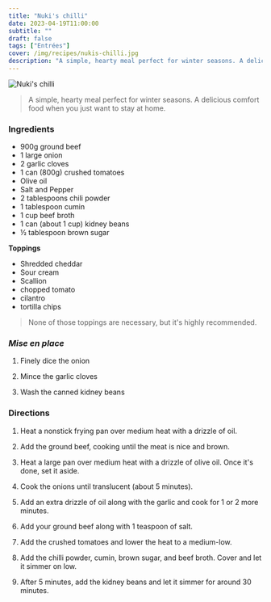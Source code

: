 ```yaml
---
title: "Nuki's chilli"
date: 2023-04-19T11:00:00
subtitle: ""
draft: false
tags: ["Entrées"]
cover: /img/recipes/nukis-chilli.jpg
description: "A simple, hearty meal perfect for winter seasons. A delicious comfort food when you just want to stay at home."
---
```


<div class="my-flexbox row-collapse center basic-gap" >
  <div>
    <img src="/img/recipes/nukis-chilli.jpg" alt="Nuki's chilli" class="cover-img">
  </div>
  <div>
    <blockquote>
      A simple, hearty meal perfect for winter seasons. A delicious comfort food when you just want to stay at home.
    </blockquote>
  </div>
</div>

### Ingredients

- 900g ground beef
- 1 large onion
- 2 garlic cloves 
- 1 can (800g) crushed tomatoes
- Olive oil
- Salt and Pepper
- 2 tablespoons chili powder
- 1 tablespoon cumin
- 1 cup beef broth
- 1 can (about 1 cup) kidney beans
- ½ tablespoon brown sugar

**Toppings**

- Shredded cheddar
- Sour cream
- Scallion
- chopped tomato
- cilantro
- tortilla chips

> None of those toppings are necessary, but it's highly recommended.

### _Mise en place_

1. Finely dice the onion

2. Mince the garlic cloves

3. Wash the canned kidney beans

### Directions

1. Heat a nonstick frying pan over medium heat with a drizzle of oil.

2. Add the ground beef, cooking until the meat is nice and brown.

3. Heat a large pan over medium heat with a drizzle of olive oil. Once it's done, set it aside.

4. Cook the onions until translucent (about 5 minutes).

5. Add an extra drizzle of oil along with the garlic and cook for 1 or 2 more minutes.

6. Add your ground beef along with 1 teaspoon of salt.

7. Add the crushed tomatoes and lower the heat to a medium-low.

8. Add the chilli powder, cumin, brown sugar, and beef broth. Cover and let it simmer on low.

9. After 5 minutes, add the kidney beans and let it simmer for around 30 minutes.
